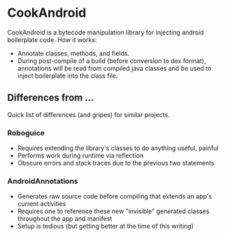 # CookAndroid

CookAndroid is a bytecode manipulation library for injecting android boilerplate code. How it works:

* Annotate classes, methods, and fields.
* During post-compile of a build (before conversion to dex format), annotations will be read from compiled java classes and be used to inject boilerplate into the class file.

## Differences from ...

Quick list of differences (and gripes) for similar projects.

### Roboguice

* Requires extending the library's classes to do anything useful, painful
* Performs work during runtime via reflection
* Obscure errors and stack traces due to the previous two statements

### AndroidAnnotations

* Generates raw source code before compiling that extends an app's current activities
* Requires one to reference these new "invisible" generated classes throughout the app and manifest
* Setup is tedious (but getting better at the time of this writing)